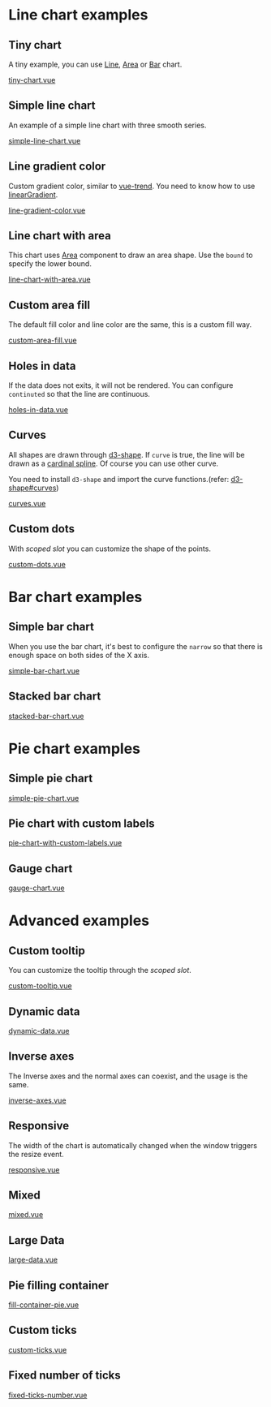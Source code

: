 # Line chart examples

## Tiny chart

A tiny example, you can use [Line](api#line), [Area](api#area) or [Bar](api#bar) chart.

[tiny-chart.vue](../_examples/tiny-chart.vue)

## Simple line chart

An example of a simple line chart with three smooth series.

[simple-line-chart.vue](../_examples/simple-line-chart.vue)

## Line gradient color

Custom gradient color, similar to [vue-trend](https://cinwell.com/vue-trend/). You need to know how to use [linearGradient](https://developer.mozilla.org/en-US/docs/Web/SVG/Element/linearGradient).

[line-gradient-color.vue](../_examples/line-gradient-color.vue)

## Line chart with area

This chart uses [Area](api#area) component to draw an area shape. Use the `bound` to specify the lower bound.

[line-chart-with-area.vue](../_examples/line-chart-with-area.vue)

## Custom area fill

The default fill color and line color are the same, this is a custom fill way.

[custom-area-fill.vue](../_examples/custom-area-fill.vue)

## Holes in data

If the data does not exits, it will not be rendered. You can configure `continuted` so that the line are continuous.

[holes-in-data.vue](../_examples/holes-in-data.vue)

## Curves

All shapes are drawn through [d3-shape](https://github.com/d3/d3-shape).
If `curve` is true, the line will be drawn as a [cardinal spline](https://en.wikipedia.org/wiki/Cubic_Hermite_spline#Cardinal_spline). Of course you can use other curve.

You need to install `d3-shape` and import the curve functions.(refer: [d3-shape#curves](https://github.com/d3/d3-shape#curves))

[curves.vue](../_examples/curves.vue)

## Custom dots

With _scoped slot_ you can customize the shape of the points.

[custom-dots.vue](../_examples/custom-dots.vue)

# Bar chart examples

## Simple bar chart

When you use the bar chart, it's best to configure the `narrow` so that there is enough space on both sides of the X axis.

[simple-bar-chart.vue](../_examples/simple-bar-chart.vue)

## Stacked bar chart

[stacked-bar-chart.vue](../_examples/stacked-bar-chart.vue)

# Pie chart examples

## Simple pie chart

[simple-pie-chart.vue](../_examples/simple-pie-chart.vue)

## Pie chart with custom labels

[pie-chart-with-custom-labels.vue](../_examples/pie-chart-with-custom-labels.vue)

## Gauge chart

[gauge-chart.vue](../_examples/gauge-chart.vue)

# Advanced examples

## Custom tooltip

You can customize the tooltip through the _scoped slot_.

[custom-tooltip.vue](../_examples/custom-tooltip.vue)

## Dynamic data

[dynamic-data.vue](../_examples/dynamic-data.vue)

## Inverse axes

The Inverse axes and the normal axes can coexist, and the usage is the same.

[inverse-axes.vue](../_examples/inverse-axes.vue)

## Responsive

The width of the chart is automatically changed when the window triggers the resize event.

[responsive.vue](../_examples/responsive.vue)

## Mixed

[mixed.vue](../_examples/mixed.vue)

## Large Data

[large-data.vue](../_examples/large-data.vue)

## Pie filling container

[fill-container-pie.vue](../_examples/fill-container-pie.vue)
## Custom ticks

[custom-ticks.vue](../_examples/custom-ticks.vue)

## Fixed number of ticks

[fixed-ticks-number.vue](../_examples/fixed-ticks-number.vue)
